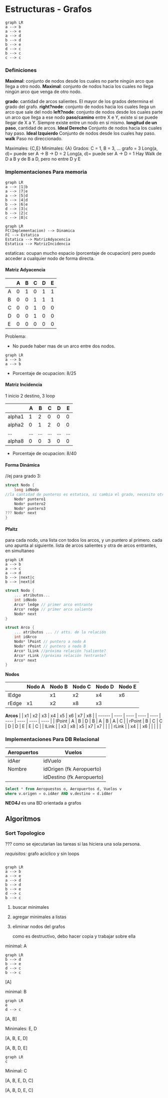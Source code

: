 # Estructuras - Grafos

```mermaid
graph LR
a --> b
a --> e
a --> d
b --> d
b --> e
d --> c
b --> c
c --> c
```
### Definiciones
**Maximal**: conjunto de nodos desde los cuales no parte ningún arco que llega a otro nodo. 
**Maximal**: conjunto de nodos hacia los cuales no llega ningún arco que venga de otro nodo. 

**grado**: cantidad de arcos salientes. El mayor de los grados determina el grado del grafo.
**right?node**: conjunto de nodos hacia los cuales llega un arco que sale del nodo
**left?node**: conjunto de nodos desde los cuales parte un arco que llega a ese nodo
**paso/camino** entre X e Y, existe si se puede llegar de X a Y. Siempre existe entre un nodo en sí mismo.
**longitud de un paso**, cantidad de arcos. 
**Ideal Derecho** Conjunto de nodos hacia los cuales hay paso.
**Ideal Izquierdo** Conjunto de nodos desde los cuales hay paso.
**walk** Paso no direccionado.

Maximales: {C,E}
Minimales: {A}
Grados: C = 1, B = 3, ... grafo = 3
Long(a, d)= puede ser A -> B -> D = 2
Long(a, d)= puede ser A -> D = 1
Hay Walk de D a B y de B a D, pero no entre D y E

### Implementaciones Para memoria
```mermaid
graph LR
a --> |1|b
a --> |7|e
a --> |5|d
b --> |4|d
b --> |6|e
d --> |3|c
b --> |2|c
c --> |8|c
```

```mermaid
graph LR
FC(Implementacion) --> Dinamica
FC --> Estatica
Estatica --> MatrizAdyacencia
Estatica --> MatrizIncidencia
```

estaticas: ocupan mucho espacio (porcentaje de ocupacion) pero puedo acceder a cualquier nodo de forma directa. 

#### Matriz Adyacencia
|      | A    | B    | C    | D    | E    |
| ---- | ---- | ---- | ---- | ---- | ---- |
| A    | 0    | 1    | 0    | 1    | 1    |
| B    | 0    | 0    | 1    | 1    | 1    |
| C    | 0    | 0    | 1    | 0    | 0    |
| D    | 0    | 0    | 1    | 0    | 0    |
| E    | 0    | 0    | 0    | 0    | 0    |

Problema:

- No puede haber mas de un arco entre dos nodos.
```mermaid
graph LR
a --> b
a --> b
```
* Porcentaje de ocupacion: 8/25 

#### Matriz Incidencia
1 inicio 2 destino, 3 loop

|      		| A    | B    | C    | D    | E    |
| ---- 		| ---- | ---- | ---- | ---- | ---- |
| alpha1    | 1    | 2    | 0    | 0    | 0    |
| alpha2    | 0    | 1    | 2    | 0    | 0    |
| …    		| …    | …    | …    | …    | ...  |
| alpha8    | 0    | 0    | 3    | 0    | 0    |

* Porcentaje de ocupacion:  8/40



#### Forma Dinámica

//ej para grado 3:

```c
struct Nodo {
	long idNodo
//la cantidad de punteros es estatica, si cambia el grado, necesito otro struct
	Nodo* puntero1 
	Nodo* puntero2
	Nodo* puntero3
???	Nodo* next
}
```
#### Pfaltz

para cada nodo, una lista con todos los arcos, y un puntero al primero. cada uno apunta al siguiente.
lista de arcos salientes y otra de arcos entrantes, en simultaneo
```mermaid
graph LR
a --> b
a --> c
a --> d
b --> |next|c
b --> |next|d
```
```c
struct Nodo {
	... atributos... 
	int idNodo
	Arco* ledge // primer arco entrante
	Arco* redge // primer arco saliente
	Nodo* next
}

struct Arco {
	... atributos ... // atts. de la relación
	int idArco
	Nodo* lPoint // puntero a nodo A
	Nodo* rPoint // puntero a nodo B
	Arco* lLink //próxima relación ?saliente?
	Arco* rLink //próxima relación ?entrante?
	Arco* next
}
```

**Nodos**

|       | Nodo A | Nodo B | Nodo C | Nodo D | Nodo E |
| ----- | ------ | ------ | ------ | ------ | ------ |
| lEdge |        | x1     | x2     | x4     | x6     |
| rEdge | x1     | x2     | x8     | x3     |        |

**Arcos**
|        | x1   | x2   | x3   | x4   | x5   | x6   | x7   | x8   |
| ------ | ---- | ---- | ---- | ---- | ---- | ---- | ---- | ---- |
| lPoint | A    | B    | D    | B    | A    | B    | A    | C    |
| rPoint | B    | C    | C    | D    | D    | E    | E    | C    |
| lLink  |      | x3   | x8   | x5   | x7   | x7   |      |      |
| rLink  |      | x4   |      | x6   |      |      |      |      |

### Implementaciones Para DB Relacional

| Aeropuertos | Vuelos                    |
| ----------- | ------------------------- |
| idAer       | idVuelo                   |
| Nombre      | idOrigen (fk Aeropuerto)  |
|             | idDestino (fk Aeropuerto) |

```sql
Select * from Aeropuestos o, Aeropuertos d, Vuelos v
where v.origen = o.idAer AND v.destino = d.idAer
```

**NEO4J** es una BD orientada a grafos



## Algoritmos

### Sort Topologico

??? como se ejecutarian las tareas si las hiciera una sola persona.

*requisitos:* grafo aciclico y sin loops

```mermaid

graph LR
a --> b
a --> e
a --> d
b --> d
b --> e
d --> c
b --> c
```



1.  buscar minimales

2.  agregar minimales a listas

3.  eliminar nodos del grafos 

    como es destructivo, debo hacer copia y trabajar sobre ella



minimal: A

```mermaid
graph LR
b --> d
b --> e
d --> c
b --> c
```

[A]

minimal: B
```mermaid
graph LR
e
d --> c
```


[A, B]

Minimales: E, D

[A, B, E, D]

[A, B, D, E]

```mermaid
graph LR
c
```
Minimal: C

[A, B, E, D, C]

[A, B, D, E, C]



